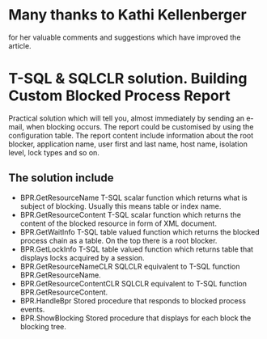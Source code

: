 # Many thanks to Kathi Kellenberger 
for her valuable comments and suggestions which have improved the article.

# T-SQL & SQLCLR solution. Building Custom Blocked Process Report

Practical solution which will tell you, almost immediately by sending an e-mail, when blocking occurs. The report could be customised by using the configuration table. The report content include information about the root blocker, application name, user first and last name, host name, isolation level, lock types and so on. 

## The solution include 

- BPR.GetResourceName T-SQL scalar function which returns what is subject of blocking. Usually this means table or index name.
- BPR.GetResourceContent T-SQL scalar function which returns the content of the blocked resource in form of XML document. 
- BPR.GetWaitInfo T-SQL table valued function which returns the blocked process chain as a table. On the top there is a root blocker. 
- BPR.GetLockInfo T-SQL table valued function which returns table that displays locks acquired by a session. 
- BPR.GetResourceNameCLR SQLCLR equivalent to T-SQL function BPR.GetResourceName. 
- BPR.GetResourceContentCLR SQLCLR equivalent to T-SQL function BPR.GetResourceContent.
- BPR.HandleBpr Stored procedure that responds to blocked process events.
- BPR.ShowBlocking Stored procedure that displays for each block the blocking tree.

